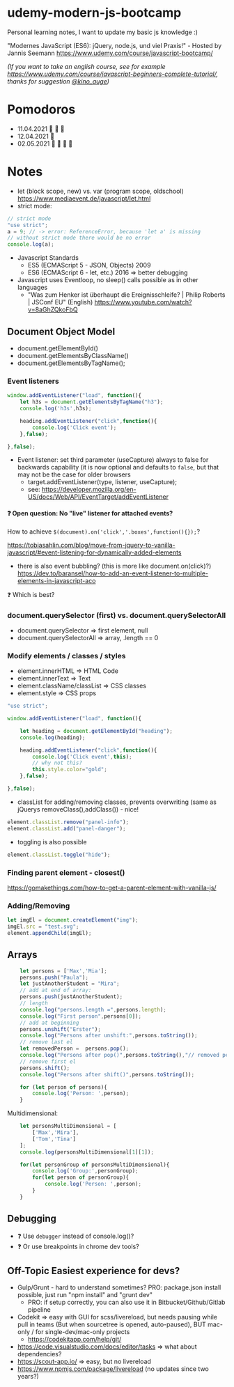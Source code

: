 # udemy-modern-js-bootcamp

Personal learning notes, I want to update my basic js knowledge :)

"Modernes JavaScript (ES6): jQuery, node.js, und viel Praxis!" - Hosted by Jannis Seemann https://www.udemy.com/course/javascript-bootcamp/

*(If you want to take an english course, see for example https://www.udemy.com/course/javascript-beginners-complete-tutorial/, thanks for suggestion [@kino_auge](https://twitter.com/kino_auge/status/1381891206351880192))*

# Pomodoros

- 11.04.2021 🍅 🍅 🍅
- 12.04.2021 🍅
- 02.05.2021 🍅 🍅 🍅 🍅

# Notes

- let (block scope, new) vs. var (program scope, oldschool) https://www.mediaevent.de/javascript/let.html
- strict mode:

```javascript
// strict mode
"use strict";
a = 9; // -> error: ReferenceError, because 'let a' is missing
// without strict mode there would be no error
console.log(a);
```

- Javascript Standards
    - ES5 (ECMAScript 5 - JSON, Objects) 2009
    - ES6 (ECMAScript 6 - let, etc.) 2016 => better debugging
- Javascript uses Eventloop, no sleep() calls possible as in other languages
    - "Was zum Henker ist überhaupt die Ereignisschleife? | Philip Roberts | JSConf EU" (English) https://www.youtube.com/watch?v=8aGhZQkoFbQ

## Document Object Model

- document.getElementById()
- document.getElementsByClassName()
- document.getElementsByTagName();

### Event listeners

```javascript
window.addEventListener("load", function(){
    let h3s = document.getElementsByTagName("h3");
    console.log('h3s',h3s);

    heading.addEventListener("click",function(){
        console.log('Click event');
    },false);

},false);
```

- Event listener: set third parameter (useCapture) always to false for backwards capability (it is now optional and defaults to `false`, but that may not be the case for older browsers
    - target.addEventListener(type, listener, useCapture);
    - see: https://developer.mozilla.org/en-US/docs/Web/API/EventTarget/addEventListener

#### ❓ Open question: No "live" listener for attached events?

How to achieve `$(document).on('click','.boxes',function(){});`?

https://tobiasahlin.com/blog/move-from-jquery-to-vanilla-javascript/#event-listening-for-dynamically-added-elements 

- there is also event bubbling? (this is more like document.on(click)?)
https://dev.to/baransel/how-to-add-an-event-listener-to-multiple-elements-in-javascript-aco

❓ Which is best?

### document.querySelector (first) vs. document.querySelectorAll

- document.querySelector => first element, null
- document.querySelectorAll => array, .length == 0

### Modify elements / classes / styles

- element.innerHTML => HTML Code
- element.innerText => Text
- element.className/classList => CSS classes
- element.style => CSS props

```javascript
"use strict";

window.addEventListener("load", function(){

    let heading = document.getElementById("heading");
    console.log(heading);

    heading.addEventListener("click",function(){
        console.log('Click event',this);
        // why not this?
        this.style.color="gold";
    },false);

},false);
```

- classList for adding/removing classes, prevents overwriting (same as jQuerys removeClass(),addClass()) - nice!

```javascript
element.classList.remove("panel-info");
element.classList.add("panel-danger");
```

- toggling is also possible

```javascript
element.classList.toggle("hide");
```
 
### Finding parent element - closest()

https://gomakethings.com/how-to-get-a-parent-element-with-vanilla-js/


### Adding/Removing

```javascript
let imgEl = document.createElement("img");
imgEl.src = "test.svg";
element.appendChild(imgEl);
```

## Arrays

```javascript
    let persons = ['Max','Mia'];
    persons.push("Paula");
    let justAnotherStudent = "Mira";
    // add at end of array:
    persons.push(justAnotherStudent);
    // length
    console.log("persons.length =",persons.length);
    console.log("First person",persons[0]);
    // add at beginning
    persons.unshift("Erster");
    console.log("Persons after unshift:",persons.toString());
    // remove last el
    let removedPerson =  persons.pop();
    console.log("Persons after pop()",persons.toString(),"// removed person:",removedPerson);
    // remove first el
    persons.shift();
    console.log("Persons after shift()",persons.toString());
```

```javascript
    for (let person of persons){
        console.log('Person: ',person);
    }
```

Multidimensional:

```javascript
    let personsMultiDimensional = [
        ['Max','Mira'],
        ['Tom','Tina']
    ];
    console.log(personsMultiDimensional[1][1]);

    for(let personGroup of personsMultiDimensional){
        console.log('Group:',personGroup);
        for(let person of personGroup){
            console.log('Person: ',person);
        }
    }
```



## Debugging

- ❓ Use `debugger` instead of console.log()?
- ❓ Or use breakpoints in chrome dev tools?


## Off-Topic Easiest experience for devs?

- Gulp/Grunt - hard to understand sometimes? PRO: package.json install possible, just run "npm install" and "grunt dev"
    - PRO: if setup correctly, you can also use it in Bitbucket/Github/Gitlab pipeline
- Codekit => easy with GUI for scss/livereload, but needs pausing while pull in teams (But when sourcetree is opened, auto-paused), BUT mac-only / for single-dev/mac-only projects 
    - https://codekitapp.com/help/git/
- https://code.visualstudio.com/docs/editor/tasks => what about dependencies? 
- https://scout-app.io/ => easy, but no livereload
- https://www.npmjs.com/package/livereload (no updates since two years?)